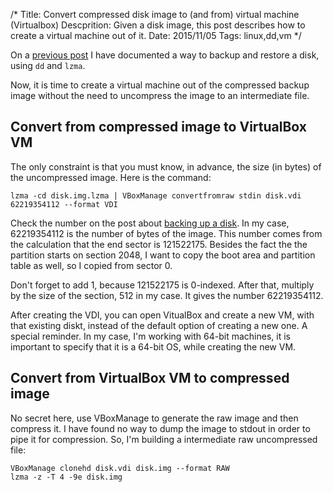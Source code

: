 /*
Title: Convert compressed disk image to (and from) virtual machine (Virtualbox)
Descprition: Given a disk image, this post describes how to create a virtual
machine out of it.
Date: 2015/11/05
Tags: linux,dd,vm
*/

On a [previous post](/blog/15/using-dd-and-lzma-to-backup-and-restore-a-disk)
I have documented a way to backup and restore a disk, using `dd` and
`lzma`.

Now, it is time to create a virtual machine out of the compressed backup image
without the need to uncompress the image to an intermediate file.

## Convert from compressed image to VirtualBox VM

The only constraint is that you must know, in advance, the size (in bytes) of
the uncompressed image. Here is the command:

    lzma -cd disk.img.lzma | VBoxManage convertfromraw stdin disk.vdi 62219354112 --format VDI

Check the number on the post about 
[backing up a disk](/blog/15/using-dd-and-lzma-to-backup-and-restore-a-disk).
In my case, 62219354112 is the number of bytes of the image. This number comes
from the calculation that the end sector is 121522175. Besides the fact the the
partition starts on section 2048, I want to copy the boot area and partition
table as well, so I copied from sector 0.

Don't forget to add 1, because 121522175 is 0-indexed. After that, multiply by
the size of the section, 512 in my case. It gives the number 62219354112.

After creating the VDI, you can open VitualBox and create a new VM, with that
existing diskt, instead of the default option of creating a new one. A special
reminder. In my case, I'm working with 64-bit machines, it is important to
specify that it is a 64-bit OS, while creating the new VM.

## Convert from VirtualBox VM to compressed image

No secret here, use VBoxManage to generate the raw image and then compress it.
I have found no way to dump the image to stdout in order to pipe it for
compression. So, I'm building a intermediate raw uncompressed file:

    VBoxManage clonehd disk.vdi disk.img --format RAW
    lzma -z -T 4 -9e disk.img
